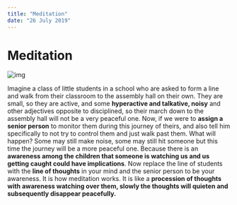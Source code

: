 ```yaml
---
title: "Meditation"
date: "26 July 2019"
---
```


# Meditation

![img](https://cdn.mindful.org/Meditation_Goleman.jpg?q=80&fm=jpg&fit=crop&w=1400&h=875)

Imagine a class of little students in a school who are asked to form a line and walk from their classroom to the assembly hall on their own.
They are small, so they are active, and some **hyperactive and talkative, noisy** and other adjectives opposite to disciplined, so their march down to the assembly hall will not be a very peaceful one.
Now, if we were to **assign a senior person** to monitor them during this journey of theirs, and also tell him specifically to not try to control them and just walk past them. What will happen?
Some may still make noise, some may still hit someone but this time the journey will be a more peaceful one. Because there is an **awareness among the children that someone is watching us and us getting caught could have implications**. 
Now replace the line of students with the **line of thoughts** in your mind and the senior person to be your awareness. 
It is how meditation works. It is like a **procession of thoughts with awareness watching over them, slowly the thoughts will quieten and subsequently disappear peacefully.**